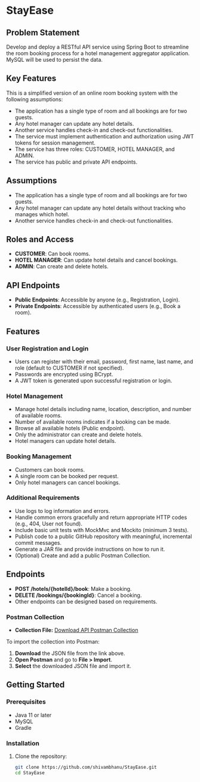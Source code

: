 # StayEase

## Problem Statement
Develop and deploy a RESTful API service using Spring Boot to streamline the room booking process for a hotel management aggregator application. MySQL will be used to persist the data.

## Key Features
This is a simplified version of an online room booking system with the following assumptions:
- The application has a single type of room and all bookings are for two guests.
- Any hotel manager can update any hotel details.
- Another service handles check-in and check-out functionalities.
- The service must implement authentication and authorization using JWT tokens for session management.
- The service has three roles: CUSTOMER, HOTEL MANAGER, and ADMIN.
- The service has public and private API endpoints.

## Assumptions
- The application has a single type of room and all bookings are for two guests.
- Any hotel manager can update any hotel details without tracking who manages which hotel.
- Another service handles check-in and check-out functionalities.

## Roles and Access
- **CUSTOMER**: Can book rooms.
- **HOTEL MANAGER**: Can update hotel details and cancel bookings.
- **ADMIN**: Can create and delete hotels.

## API Endpoints
- **Public Endpoints**: Accessible by anyone (e.g., Registration, Login).
- **Private Endpoints**: Accessible by authenticated users (e.g., Book a room).

## Features
### User Registration and Login
- Users can register with their email, password, first name, last name, and role (default to CUSTOMER if not specified).
- Passwords are encrypted using BCrypt.
- A JWT token is generated upon successful registration or login.

### Hotel Management
- Manage hotel details including name, location, description, and number of available rooms.
- Number of available rooms indicates if a booking can be made.
- Browse all available hotels (Public endpoint).
- Only the administrator can create and delete hotels.
- Hotel managers can update hotel details.

### Booking Management
- Customers can book rooms.
- A single room can be booked per request.
- Only hotel managers can cancel bookings.

### Additional Requirements
- Use logs to log information and errors.
- Handle common errors gracefully and return appropriate HTTP codes (e.g., 404, User not found).
- Include basic unit tests with MockMvc and Mockito (minimum 3 tests).
- Publish code to a public GitHub repository with meaningful, incremental commit messages.
- Generate a JAR file and provide instructions on how to run it.
- (Optional) Create and add a public Postman Collection.

## Endpoints
- **POST /hotels/{hotelId}/book**: Make a booking.
- **DELETE /bookings/{bookingId}**: Cancel a booking.
- Other endpoints can be designed based on requirements.

### Postman Collection
- **Collection File:** [Download API Postman Collection](./docs/StayEase.postman_collection.json)

To import the collection into Postman:
1. **Download** the JSON file from the link above.
2. **Open Postman** and go to **File > Import**.
3. **Select** the downloaded JSON file and import it.

## Getting Started

### Prerequisites
- Java 11 or later
- MySQL
- Gradle

### Installation
1. Clone the repository:
   ```bash
   git clone https://github.com/shivambhanu/StayEase.git
   cd StayEase
